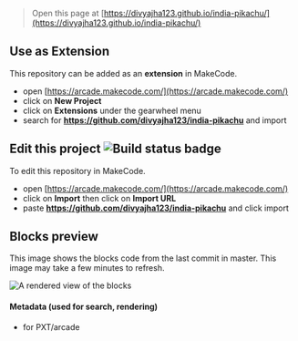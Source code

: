 


> Open this page at [https://divyajha123.github.io/india-pikachu/](https://divyajha123.github.io/india-pikachu/)

## Use as Extension

This repository can be added as an **extension** in MakeCode.

* open [https://arcade.makecode.com/](https://arcade.makecode.com/)
* click on **New Project**
* click on **Extensions** under the gearwheel menu
* search for **https://github.com/divyajha123/india-pikachu** and import

## Edit this project ![Build status badge](https://github.com/divyajha123/india-pikachu/workflows/MakeCode/badge.svg)

To edit this repository in MakeCode.

* open [https://arcade.makecode.com/](https://arcade.makecode.com/)
* click on **Import** then click on **Import URL**
* paste **https://github.com/divyajha123/india-pikachu** and click import

## Blocks preview

This image shows the blocks code from the last commit in master.
This image may take a few minutes to refresh.

![A rendered view of the blocks](https://github.com/divyajha123/india-pikachu/raw/master/.github/makecode/blocks.png)

#### Metadata (used for search, rendering)

* for PXT/arcade
<script src="https://makecode.com/gh-pages-embed.js"></script><script>makeCodeRender("{{ site.makecode.home_url }}", "{{ site.github.owner_name }}/{{ site.github.repository_name }}");</script>
